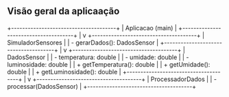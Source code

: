 <h2>Visão geral da aplicaação</h2>
<p>
+--------------------------------------+
|          Aplicacao (main)            |
+--------------------------------------+
                |
                v
+--------------------------------------+
|       SimuladorSensores              |
| - gerarDados(): DadosSensor          |
+--------------------------------------+
                |
                v
+--------------------------------------+
|          DadosSensor                 |
| - temperatura: double                |
| - umidade: double                    |
| - luminosidade: double               |
| + getTemperatura(): double           |
| + getUmidade(): double               |
| + getLuminosidade(): double          |
+--------------------------------------+
                |
                v
+--------------------------------------+
|         ProcessadorDados             |
| - processar(DadosSensor)             |
+--------------------------------------+
</p>
